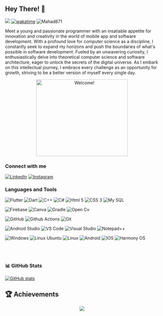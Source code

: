 <h2>Hey There! 👋</h2>

[![](https://visitcount.itsvg.in/api?id=alimnsr1154&icon=0&color=0)](https://visitcount.itsvg.in)
[![wakatime](https://wakatime.com/badge/user/0dcf0bfd-0b5e-4de4-a8e6-9a5afd9ec4a0.svg)](https://wakatime.com/@1f87a6e4-5e73-458d-b30f-79961da9f5e4)
<img src="https://komarev.com/ghpvc/?username=alimnsr1154&label=Profile%20views&color=0e75b6&style=plastic" alt="Mahad871" /> 
	<a href = "https://commits.top/pakistan.html" target="_blank">
	</a>


<p>
   Meet a young and passionate programmer with an insatiable appetite for innovation and creativity in the world of mobile app and software development. With a profound love for computer science as a discipline, I constantly seek to expand my horizons and push the boundaries of what's possible in software development. Fueled by an unwavering curiosity, I enthusiastically delve into theoretical computer science and software architecture, eager to unlock the secrets of the digital universe. As I embark on this intellectual journey, I embrace every challenge as an opportunity for growth, striving to be a better version of myself every single day. 
</p>


<div align="center" width="50">

<img src="https://64.media.tumblr.com/47cd1de999f422bd5c7aa79eddf23827/505e7fe3097af757-57/s500x750/86be37d1474bd247b57a86d719cc82c311b9419f.gifv" alt="Welcome!" width="300" height= "250" />

</div>


<h3>Connect with me </h3>

<a href="https://www.linkedin.com/in/ali-mansoor-a1a06b248" target="_blank"><img src="https://img.shields.io/badge/LinkedIn-0077B5?style=for-the-badge&logo=linkedin&logoColor=white" alt="LinkedIn"></a>
<a href="https://www.instagram.com/alimn_sor" target="_blank"><img src="https://img.shields.io/badge/Instagram-E4405F?style=for-the-badge&logo=instagram&logoColor=white" alt="Instagram"></a>



<h3>Languages and Tools </h3>

![Flutter](https://img.shields.io/badge/Flutter-02569B?style=for-the-badge&logo=flutter&logoColor=white)
![Dart](https://img.shields.io/badge/Dart-0175C2?style=for-the-badge&logo=dart&logoColor=white)
![C++](https://img.shields.io/badge/C%2B%2B-00599C?style=for-the-badge&logo=c%2B%2B&logoColor=white)
![C#](https://img.shields.io/badge/C%23-239120?style=for-the-badge&logo=c-sharp&logoColor=white)
![Html 5](https://img.shields.io/badge/HTML5-E34F26?style=for-the-badge&logo=html5&logoColor=white)
![CSS 3](https://img.shields.io/badge/CSS3-1572B6?style=for-the-badge&logo=css3&logoColor=white)
![My SQL](https://img.shields.io/badge/MySQL-005C84?style=for-the-badge&logo=mysql&logoColor=white)



![Firebase](https://img.shields.io/badge/firebase-ffca28?style=for-the-badge&logo=firebase&logoColor=black)
![Canva](https://img.shields.io/badge/Canva-%2300C4CC.svg?&style=for-the-badge&logo=Canva&logoColor=white)
![Gradle](https://img.shields.io/badge/gradle-02303A?style=for-the-badge&logo=gradle&logoColor=white)
![Open Cv](https://img.shields.io/badge/OpenCV-27338e?style=for-the-badge&logo=OpenCV&logoColor=white)


![GitHub](https://img.shields.io/badge/GitHub-100000?style=for-the-badge&logo=github&logoColor=white)
![Github Actions](https://img.shields.io/badge/GitHub_Actions-2088FF?style=for-the-badge&logo=github-actions&logoColor=white)
![Git](https://img.shields.io/badge/GIT-E44C30?style=for-the-badge&logo=git&logoColor=white)


![Android Studio](https://img.shields.io/badge/Android_Studio-3DDC84?style=for-the-badge&logo=android-studio&logoColor=white)
![VS Code](https://img.shields.io/badge/VSCode-0078D4?style=for-the-badge&logo=visual%20studio%20code&logoColor=white)
![Visual Studio](https://img.shields.io/badge/Visual_Studio-5C2D91?style=for-the-badge&logo=visual%20studio&logoColor=white)
![Notepad++](https://img.shields.io/badge/Notepad++-90E59A.svg?style=for-the-badge&logo=notepad%2B%2B&logoColor=black)


![Windows](https://img.shields.io/badge/Windows-0078D6?style=for-the-badge&logo=windows&logoColor=white)
![Linux Ubuntu](https://img.shields.io/badge/Lubuntu-0068C8?style=for-the-badge&logo=lubuntu&logoColor=white)
![Linux](https://img.shields.io/badge/Linux-FCC624?style=for-the-badge&logo=linux&logoColor=black)
![Android](https://img.shields.io/badge/Android-3DDC84?style=for-the-badge&logo=android&logoColor=white)
![IOS](https://img.shields.io/badge/iOS-000000?style=for-the-badge&logo=ios&logoColor=white)
![Harmony OS](https://img.shields.io/badge/HarmonyOS-000000?style=for-the-badge&logo=harmonyos&logoColor=white)

<br/>
‎‎ 
<h3>📊 GitHub Stats</h3>

[![GitHub stats](https://github-readme-stats-tau-taupe-31.vercel.app/api?username=alimnsr1154&hide=stars,prs&show_icons=true&rank_icon=github&theme=transparent)](https://github.com/anuraghazra/github-readme-stats)
‎
<br/>



## **🏆 Achievements**

<div align="center" style="text-align:center">
<img src="https://github-profile-trophy.vercel.app/?username=alimnsr1154&theme=dracula" /><br />
</div>










<!---
alimnsr1154/alimnsr1154 is a ✨ special ✨ repository because its `README.md` (this file) appears on your GitHub profile.
You can click the Preview link to take a look at your changes.
--->
